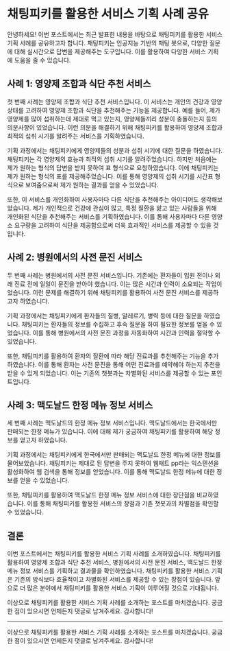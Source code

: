 # 채팅피키를 활용한 서비스 기획 사례 공유

안녕하세요! 이번 포스트에서는 최근 발표한 내용을 바탕으로 채팅피키를 활용한 서비스 기획 사례를 공유하고자 합니다. 채팅피키는 인공지능 기반의 채팅 봇으로, 다양한 질문에 대해 실시간으로 답변을 제공해주는 도구입니다. 이를 활용하여 다양한 서비스 기획에 도움을 줄 수 있습니다.

## 사례 1: 영양제 조합과 식단 추천 서비스

첫 번째 사례는 영양제 조합과 식단 추천 서비스입니다. 이 서비스는 개인의 건강과 영양 상태를 고려하여 영양제 조합과 식단을 추천해주는 기능을 제공합니다. 예를 들어, 제가 영양제를 많이 섭취하는데 제대로 먹고 있는지, 영양제들끼리 성분이 충돌하는지 등의 의문사항이 있었습니다. 이런 의문을 해결하기 위해 채팅피키를 활용하여 영양제 조합과 최적의 섭취 시기를 알려주는 서비스를 기획하였습니다.

기획 과정에서는 채팅피키에게 영양제들의 성분과 섭취 시기에 대한 질문을 하였습니다. 채팅피키는 각 영양제의 효능과 최적의 섭취 시기를 알려주었습니다. 하지만 처음에는 제가 원하는 형식의 답변을 받지 못하여 표 형식으로 요청하였습니다. 이에 채팅피키는 제가 원하는 형식의 표를 제공해주었습니다. 이를 통해 영양제의 섭취 시기를 시간표 형식으로 보여줌으로써 제가 원하는 결과를 얻을 수 있었습니다.

또한, 이 서비스를 개인화하여 사용자마다 다른 식단을 추천해주는 아이디어도 생각해보았습니다. 제가 개인적으로 건강에 관심이 많고, 특정 질환을 앓고 있는 사람들을 위해 개인화된 식단을 추천해주는 서비스를 기획하였습니다. 이를 통해 사용자마다 다른 영양소 요구량을 고려하여 식단을 제공함으로써 더욱 효과적인 서비스를 제공할 수 있을 것입니다.

## 사례 2: 병원에서의 사전 문진 서비스

두 번째 사례는 병원에서의 사전 문진 서비스입니다. 기존에는 환자들이 입원 전이나 외래 진료 전에 일일이 문진을 받아야 했습니다. 이는 많은 시간과 인력이 소요되는 작업이었습니다. 이런 문제를 해결하기 위해 채팅피키를 활용하여 사전 문진 서비스를 제공하고자 하였습니다.

기획 과정에서는 채팅피키에게 환자들의 질병, 알레르기, 병력 등에 대한 질문을 하였습니다. 채팅피키는 환자들의 정보를 수집하고 후속 질문을 하여 필요한 정보를 얻을 수 있었습니다. 이를 통해 병원에서의 사전 문진 과정을 자동화하여 시간과 인력을 절약할 수 있었습니다.

또한, 채팅피키를 활용하여 환자의 질환에 따라 해당 진료과를 추천해주는 기능을 추가하였습니다. 이를 통해 환자는 사전 문진을 통해 어떤 진료과를 예약해야 하는지 추천을 받을 수 있게 되었습니다. 이는 기존의 챗봇과는 차별화된 서비스를 제공할 수 있는 포인트입니다.

## 사례 3: 맥도날드 한정 메뉴 정보 서비스

세 번째 사례는 맥도날드의 한정 메뉴 정보 서비스입니다. 맥도날드에서는 한국에서만 판매되는 한정 메뉴가 있습니다. 이에 대해 제가 궁금하여 채팅피키를 활용하여 해당 정보를 얻고자 하였습니다.

기획 과정에서는 채팅피키에게 한국에서만 판매되는 맥도날드 한정 메뉴에 대한 정보를 물어보았습니다. 채팅피키는 제대로 된 답변을 주지 못하여 웹채트 pp라는 익스텐션을 활성화하여 웹 검색을 통해 정보를 얻었습니다. 이를 통해 맥도날드 한정 메뉴에 대한 정보를 얻을 수 있었습니다.

또한, 채팅피키를 활용하여 맥도날드 한정 메뉴 정보 서비스에 대한 장단점을 비교하였습니다. 이를 통해 채팅피키를 활용한 서비스의 장점과 기존 챗봇과의 차별점을 확인할 수 있었습니다.

## 결론

이번 포스트에서는 채팅피키를 활용한 서비스 기획 사례를 소개하였습니다. 채팅피키를 활용하여 영양제 조합과 식단 추천 서비스, 병원에서의 사전 문진 서비스, 맥도날드 한정 메뉴 정보 서비스를 기획하고 결과물을 확인하였습니다. 채팅피키를 활용한 서비스 기획은 기존의 방식보다 효율적이고 차별화된 서비스를 제공할 수 있는 장점이 있습니다. 앞으로 더 많은 분야에서 채팅피키를 활용한 서비스 기획이 이루어질 것으로 기대됩니다.

이상으로 채팅피키를 활용한 서비스 기획 사례를 소개하는 포스트를 마치겠습니다. 궁금한 점이 있으시면 언제든지 댓글로 남겨주세요. 감사합니다!

---

이상으로 채팅피키를 활용한 서비스 기획 사례를 소개하는 포스트를 마치겠습니다. 궁금한 점이 있으시면 언제든지 댓글로 남겨주세요. 감사합니다!
